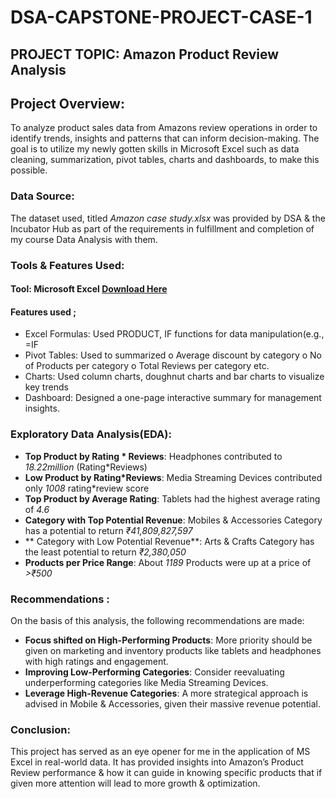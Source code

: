 # DSA-CAPSTONE-PROJECT-CASE-1
## PROJECT TOPIC: Amazon Product Review Analysis
## Project Overview: 
To analyze product sales data from Amazons review operations in order to identify trends, insights and patterns that can inform decision-making. The goal is to utilize my newly gotten skills in Microsoft Excel such as data cleaning, summarization, pivot tables, charts and dashboards, to make this possible. 
### Data Source: 
The dataset used, titled  *Amazon case study.xlsx* was provided by DSA & the Incubator Hub as part of the requirements in fulfillment and completion of my course Data Analysis with them. 
### Tools & Features Used:
#### Tool: Microsoft Excel  [Download Here](https://www.microsoft.com/en-us/microsoft-365/excel?ocid=ORSEARCH_Bing&msockid=1d9ec785832e634d3841d23c828262a5)
#### Features used ;
-	Excel Formulas: Used PRODUCT, IF functions for data manipulation(e.g., =IF
-	Pivot Tables: Used to summarized
  o	 Average discount by category
  o	  No of Products  per category
  o	 Total Reviews per category etc.
- Charts: Used column charts, doughnut charts and bar charts to visualize key trends
-	Dashboard: Designed a one-page interactive summary for management insights. 
###  Exploratory Data Analysis(EDA):
-	**Top Product by Rating * Reviews**: Headphones contributed to *18.22million* (Rating*Reviews)
-	**Low Product by Rating*Reviews**: Media Streaming Devices contributed only *1008* rating*review score
-	**Top Product by Average Rating**: Tablets had the highest average rating of *4.6*
-	**Category with Top Potential Revenue**: Mobiles & Accessories Category has a potential to return *₹41,809,827,597*
-	** Category with Low Potential Revenue**: Arts & Crafts Category has the least potential to return *₹2,380,050*
-	**Products per Price Range**: About *1189* Products were up at a price of   *>₹500*
### Recommendations :
On the basis of this analysis, the following recommendations  are made:
-	**Focus shifted on High-Performing Products**:
More priority should be given on marketing and inventory products like tablets and headphones with high ratings and engagement.
-	**Improving Low-Performing Categories**: 
Consider reevaluating underperforming categories like Media Streaming Devices.
-	**Leverage High-Revenue Categories**:
A more strategical approach is advised in Mobile & Accessories, given their massive revenue potential. 
### Conclusion:
This project has served as an eye opener for me in the application of MS Excel in real-world data. It has provided insights into Amazon’s Product Review performance & how it can guide in knowing specific products that if given more attention will lead to more growth & optimization. 

